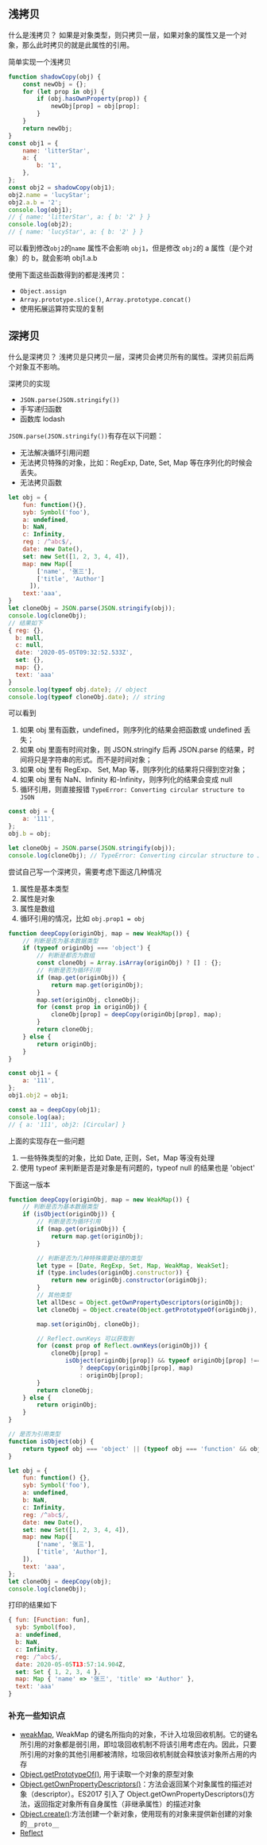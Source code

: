 ## 浅拷贝

什么是浅拷贝？
如果是对象类型，则只拷贝一层，如果对象的属性又是一个对象，那么此时拷贝的就是此属性的引用。

简单实现一个浅拷贝

```js
function shadowCopy(obj) {
    const newObj = {};
    for (let prop in obj) {
        if (obj.hasOwnProperty(prop)) {
            newObj[prop] = obj[prop];
        }
    }
    return newObj;
}
const obj1 = {
    name: 'litterStar',
    a: {
        b: '1',
    },
};
const obj2 = shadowCopy(obj1);
obj2.name = 'lucyStar';
obj2.a.b = '2';
console.log(obj1);
// { name: 'litterStar', a: { b: '2' } }
console.log(obj2);
// { name: 'lucyStar', a: { b: '2' } }
```

可以看到修改`obj2`的`name` 属性不会影响 `obj1`，但是修改 `obj2`的 a 属性（是个对象）的 b，就会影响 obj1.a.b

使用下面这些函数得到的都是浅拷贝：

-   `Object.assign`
-   `Array.prototype.slice()`, `Array.prototype.concat()`
-   使用拓展运算符实现的复制

## 深拷贝

什么是深拷贝？
浅拷贝是只拷贝一层，深拷贝会拷贝所有的属性。深拷贝前后两个对象互不影响。

深拷贝的实现

-   `JSON.parse(JSON.stringify())`
-   手写递归函数
-   函数库 lodash

`JSON.parse(JSON.stringify())`有存在以下问题：

-   无法解决循环引用问题
-   无法拷贝特殊的对象，比如：RegExp, Date, Set, Map 等在序列化的时候会丢失。
-   无法拷贝函数

```js
let obj = {
    fun: function(){},
    syb: Symbol('foo'),
    a: undefined,
    b: NaN,
    c: Infinity,
    reg : /^abc$/,
    date: new Date(),
    set: new Set([1, 2, 3, 4, 4]),
    map: new Map([
        ['name', '张三'],
        ['title', 'Author']
      ]),
    text:'aaa',
}
let cloneObj = JSON.parse(JSON.stringify(obj));
console.log(cloneObj);
// 结果如下
{ reg: {},
  b: null,
  c: null,
  date: '2020-05-05T09:32:52.533Z',
  set: {},
  map: {},
  text: 'aaa'
}
console.log(typeof obj.date); // object
console.log(typeof cloneObj.date); // string

```

可以看到

1. 如果 obj 里有函数，undefined，则序列化的结果会把函数或 undefined 丢失；
2. 如果 obj 里面有时间对象，则 JSON.stringify 后再 JSON.parse 的结果，时间将只是字符串的形式。而不是时间对象；
3. 如果 obj 里有 RegExp、 Set, Map 等，则序列化的结果将只得到空对象；
4. 如果 obj 里有 NaN、Infinity 和-Infinity，则序列化的结果会变成 null
5. 循环引用，则直接报错 `TypeError: Converting circular structure to JSON`

```js
const obj = {
    a: '111',
};
obj.b = obj;

let cloneObj = JSON.parse(JSON.stringify(obj));
console.log(cloneObj); // TypeError: Converting circular structure to JSON
```

尝试自己写一个深拷贝，需要考虑下面这几种情况

1. 属性是基本类型
2. 属性是对象
3. 属性是数组
4. 循环引用的情况，比如 `obj.prop1 = obj`

```js
function deepCopy(originObj, map = new WeakMap()) {
    // 判断是否为基本数据类型
    if (typeof originObj === 'object') {
        // 判断是都否为数组
        const cloneObj = Array.isArray(originObj) ? [] : {};
        // 判断是否为循环引用
        if (map.get(originObj)) {
            return map.get(originObj);
        }
        map.set(originObj, cloneObj);
        for (const prop in originObj) {
            cloneObj[prop] = deepCopy(originObj[prop], map);
        }
        return cloneObj;
    } else {
        return originObj;
    }
}

const obj1 = {
    a: '111',
};
obj1.obj2 = obj1;

const aa = deepCopy(obj1);
console.log(aa);
// { a: '111', obj2: [Circular] }
```

上面的实现存在一些问题

1. 一些特殊类型的对象，比如 Date, 正则，Set，Map 等没有处理
2. 使用 typeof 来判断是否是对象是有问题的，typeof null 的结果也是 'object'

下面这一版本

```js
function deepCopy(originObj, map = new WeakMap()) {
    // 判断是否为基本数据类型
    if (isObject(originObj)) {
        // 判断是否为循环引用
        if (map.get(originObj)) {
            return map.get(originObj);
        }

        // 判断是否为几种特殊需要处理的类型
        let type = [Date, RegExp, Set, Map, WeakMap, WeakSet];
        if (type.includes(originObj.constructor)) {
            return new originObj.constructor(originObj);
        }
        // 其他类型
        let allDesc = Object.getOwnPropertyDescriptors(originObj);
        let cloneObj = Object.create(Object.getPrototypeOf(originObj), allDesc);

        map.set(originObj, cloneObj);

        // Reflect.ownKeys 可以获取到
        for (const prop of Reflect.ownKeys(originObj)) {
            cloneObj[prop] =
                isObject(originObj[prop]) && typeof originObj[prop] !== 'function'
                    ? deepCopy(originObj[prop], map)
                    : originObj[prop];
        }
        return cloneObj;
    } else {
        return originObj;
    }
}

// 是否为引用类型
function isObject(obj) {
    return typeof obj === 'object' || (typeof obj === 'function' && obj !== null);
}

let obj = {
    fun: function() {},
    syb: Symbol('foo'),
    a: undefined,
    b: NaN,
    c: Infinity,
    reg: /^abc$/,
    date: new Date(),
    set: new Set([1, 2, 3, 4, 4]),
    map: new Map([
        ['name', '张三'],
        ['title', 'Author'],
    ]),
    text: 'aaa',
};
let cloneObj = deepCopy(obj);
console.log(cloneObj);
```

打印的结果如下

```js
{ fun: [Function: fun],
  syb: Symbol(foo),
  a: undefined,
  b: NaN,
  c: Infinity,
  reg: /^abc$/,
  date: 2020-05-05T13:57:14.904Z,
  set: Set { 1, 2, 3, 4 },
  map: Map { 'name' => '张三', 'title' => 'Author' },
  text: 'aaa'
}
```

### 补充一些知识点

-   [weakMap](https://es6.ruanyifeng.com/#docs/set-map#WeakMap), WeakMap 的键名所指向的对象，不计入垃圾回收机制。它的键名所引用的对象都是弱引用，即垃圾回收机制不将该引用考虑在内。因此，只要所引用的对象的其他引用都被清除，垃圾回收机制就会释放该对象所占用的内存
-   [Object.getPrototypeOf()](https://es6.ruanyifeng.com/#docs/object-methods#Object-getPrototypeOf), 用于读取一个对象的原型对象
-   [Object.getOwnPropertyDescriptors()](https://es6.ruanyifeng.com/#docs/object-methods#Object-getOwnPropertyDescriptors)：方法会返回某个对象属性的描述对象（descriptor）。ES2017 引入了 Object.getOwnPropertyDescriptors()方法，返回指定对象所有自身属性（非继承属性）的描述对象
-   [Object.create()](https://developer.mozilla.org/zh-CN/docs/Web/JavaScript/Reference/Global_Objects/Object/create):方法创建一个新对象，使用现有的对象来提供新创建的对象的`__proto__`
-   [Reflect](https://es6.ruanyifeng.com/#docs/reflect#%E6%A6%82%E8%BF%B0)
